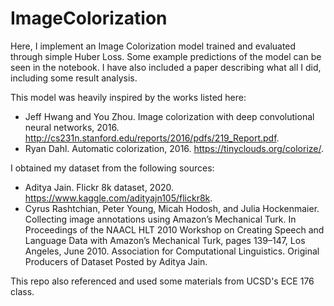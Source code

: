 # ImageColorization

Here, I implement an Image Colorization model trained and evaluated through simple Huber Loss. Some example predictions of the model can be seen in the notebook. I have also included a paper describing what all I did, including some result analysis.  

This model was heavily inspired by the works listed here:
- Jeff Hwang and You Zhou. Image colorization with deep convolutional neural networks, 2016. http://cs231n.stanford.edu/reports/2016/pdfs/219_Report.pdf.
- Ryan Dahl. Automatic colorization, 2016. https://tinyclouds.org/colorize/.

I obtained my dataset from the following sources:
- Aditya Jain. Flickr 8k dataset, 2020. https://www.kaggle.com/adityajn105/flickr8k.
- Cyrus Rashtchian, Peter Young, Micah Hodosh, and Julia Hockenmaier. Collecting image annotations using Amazon’s Mechanical Turk. In Proceedings of the NAACL HLT 2010 Workshop on Creating Speech and Language Data with Amazon’s Mechanical Turk, pages 139–147, Los Angeles, June 2010. Association for Computational Linguistics. Original Producers of Dataset Posted by Aditya Jain.

This repo also referenced and used some materials from UCSD's ECE 176 class. 

